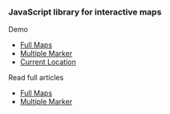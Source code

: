 ### JavaScript library for interactive maps

Demo
- <a href="https://demo.teknowebapp.com/leaflet/full-maps.html">Full Maps</a>
- <a href="https://demo.teknowebapp.com/leaflet/multiple-marker.html">Multiple Marker</a>
- <a href="https://demo.teknowebapp.com/leaflet/current-location.html">Current Location</a>

Read full articles
- <a href="https://www.teknowebapp.com/post/cara-menampilkan-peta-menggunakan-leafletjs.html">Full Maps</a>
- <a href="https://www.teknowebapp.com/post/menampilkan-multiple-marker-leafletjs.html">Multiple Marker</a>
